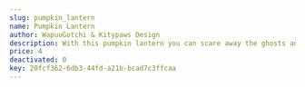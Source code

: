 ```yaml
---
slug: pumpkin_lantern
name: Pumpkin Lantern
author: WapuuGotchi & Kitypaws Design
description: With this pumpkin lantern you can scare away the ghosts and ghouls that come out on Halloween night.
price: 4
deactivated: 0
key: 20fcf362-6db3-44fd-a21b-bcad7c3ffcaa
---
```


